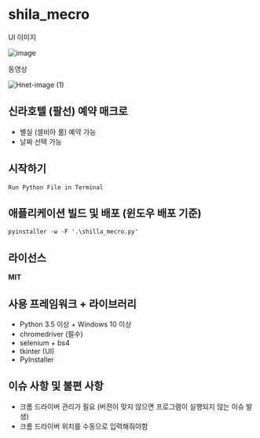 # shila_mecro

UI 이미지

![image](https://user-images.githubusercontent.com/42954693/133355203-fc6607b4-172d-4e7a-b865-fcc8b1f703e9.png)

동영상

![Hnet-image (1)](https://user-images.githubusercontent.com/42954693/133356767-bc97b102-a266-468e-b1d4-2a1648ec36c8.gif)

 ## 신라호텔 (팔선) 예약 매크로
  - 별실 (셀비아 룸) 예약 가능
  - 날짜 선택 가능
 
 ## 시작하기
  ```
  Run Python File in Terminal
  ```
 
 ## 애플리케이션 빌드 및 배포 (윈도우 배포 기준)
  ```
  pyinstaller -w -F '.\shilla_mecro.py'
  ```
  
 ## 라이선스
  **MIT** 
 
 ## 사용 프레임워크 + 라이브러리
  - Python 3.5 이상 + Windows 10 이상
  - chromedriver (필수)
  - selenium + bs4
  - tkinter (UI)
  - PyInstaller

 ## 이슈 사항 및 불편 사항
  - 크롬 드라이버 관리가 필요 (버젼이 맞지 않으면 프로그램이 실행되지 않는 이슈 발생)
  - 크롬 드라이버 위치를 수동으로 입력해줘야함
